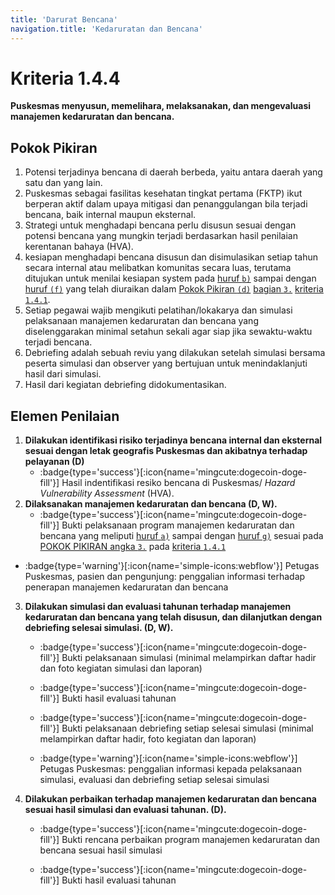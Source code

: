 ```yaml
---
title: 'Darurat Bencana'
navigation.title: 'Kedaruratan dan Bencana'
---
```


# Kriteria 1.4.4 
**Puskesmas menyusun, memelihara, melaksanakan, dan mengevaluasi manajemen kedaruratan dan bencana.** 

## Pokok Pikiran 

1. Potensi terjadinya bencana di daerah berbeda, yaitu antara daerah yang satu dan yang lain. 
2. Puskesmas sebagai fasilitas kesehatan tingkat pertama (FKTP) ikut berperan aktif dalam upaya mitigasi dan penanggulangan bila terjadi bencana, baik internal maupun eksternal. 
3. Strategi untuk menghadapi bencana perlu disusun sesuai dengan potensi bencana yang mungkin terjadi berdasarkan hasil penilaian kerentanan bahaya (HVA). 
4. kesiapan menghadapi bencana disusun dan disimulasikan setiap tahun secara internal atau melibatkan komunitas secara luas, terutama ditujukan untuk menilai kesiapan system pada [huruf `b)`](/1/4/1#mkbb) sampai dengan [huruf `(f)`](/1/4/1#mkbf) yang telah diuraikan dalam [Pokok Pikiran `(d)`](/1/4/1#mfk) [bagian `3.`](/1/4/1#manajemen-kedaruratan-dan-bencana) [kriteria `1.4.1`](/1/4/1).
5. Setiap pegawai wajib mengikuti pelatihan/lokakarya dan simulasi pelaksanaan manajemen kedaruratan dan bencana yang diselenggarakan minimal setahun sekali agar siap jika sewaktu-waktu terjadi bencana. 
6. Debriefing adalah sebuah reviu yang dilakukan setelah simulasi bersama peserta simulasi dan observer yang bertujuan untuk menindaklanjuti hasil dari simulasi. 
7. Hasil dari kegiatan debriefing didokumentasikan.
## Elemen Penilaian 

1. **Dilakukan identifikasi risiko terjadinya bencana internal dan eksternal sesuai dengan letak geografis Puskesmas dan akibatnya terhadap pelayanan (D)**   
   - :badge{type='success'}[:icon{name='mingcute:dogecoin-doge-fill'}] Hasil indentifikasi resiko bencana di Puskesmas/ *Hazard Vulnerability Assessment* (HVA).  
2. **Dilaksanakan manajemen kedaruratan dan bencana (D, W).**  
   - :badge{type='success'}[:icon{name='mingcute:dogecoin-doge-fill'}] Bukti pelaksanaan program manajemen kedaruratan dan bencana yang meliputi [huruf `a)`](/1/4/1#mkba) sampai dengan [huruf `g)`](/1/4/1#mkbg) sesuai pada [POKOK PIKIRAN angka `3.`](/1/4/1#manajemen-kedaruratan-dan-bencana) pada [kriteria `1.4.1`](/1/4/1) 
 
  - :badge{type='warning'}[:icon{name='simple-icons:webflow'}] Petugas Puskesmas, pasien dan pengunjung: penggalian informasi terhadap penerapan manajemen kedaruratan dan bencana   
 
3. **Dilakukan simulasi dan evaluasi tahunan terhadap manajemen kedaruratan dan bencana yang telah disusun, dan dilanjutkan dengan debriefing selesai simulasi. (D, W).**

   - :badge{type='success'}[:icon{name='mingcute:dogecoin-doge-fill'}] Bukti pelaksanaan simulasi (minimal melampirkan daftar hadir dan foto kegiatan simulasi dan laporan) 

   - :badge{type='success'}[:icon{name='mingcute:dogecoin-doge-fill'}] Bukti hasil evaluasi tahunan
   - :badge{type='success'}[:icon{name='mingcute:dogecoin-doge-fill'}] Bukti pelaksanaan debriefing setiap selesai simulasi (minimal melampirkan daftar hadir, foto kegiatan dan laporan)

   - :badge{type='warning'}[:icon{name='simple-icons:webflow'}] Petugas Puskesmas:  penggalian informasi kepada pelaksanaan simulasi, evaluasi dan debriefing setiap selesai simulasi

4. **Dilakukan perbaikan terhadap manajemen kedaruratan dan bencana sesuai hasil simulasi dan evaluasi tahunan. (D).** 
   - :badge{type='success'}[:icon{name='mingcute:dogecoin-doge-fill'}] Bukti rencana perbaikan program manajemen kedaruratan dan bencana sesuai hasil simulasi 

   - :badge{type='success'}[:icon{name='mingcute:dogecoin-doge-fill'}] Bukti hasil evaluasi tahunan 

